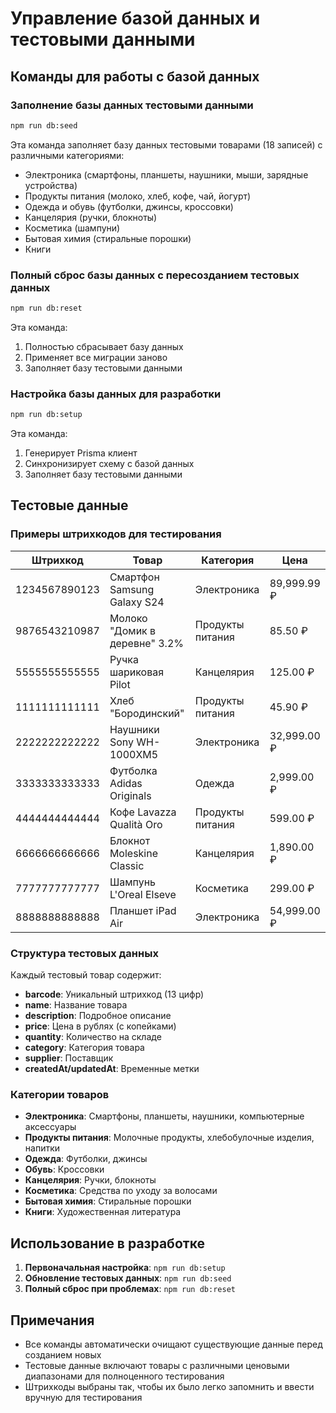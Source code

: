 # Управление базой данных и тестовыми данными

## Команды для работы с базой данных

### Заполнение базы данных тестовыми данными

```bash
npm run db:seed
```

Эта команда заполняет базу данных тестовыми товарами (18 записей) с различными категориями:
- Электроника (смартфоны, планшеты, наушники, мыши, зарядные устройства)
- Продукты питания (молоко, хлеб, кофе, чай, йогурт)
- Одежда и обувь (футболки, джинсы, кроссовки)
- Канцелярия (ручки, блокноты)
- Косметика (шампуни)
- Бытовая химия (стиральные порошки)
- Книги

### Полный сброс базы данных с пересозданием тестовых данных

```bash
npm run db:reset
```

Эта команда:
1. Полностью сбрасывает базу данных
2. Применяет все миграции заново
3. Заполняет базу тестовыми данными

### Настройка базы данных для разработки

```bash
npm run db:setup
```

Эта команда:
1. Генерирует Prisma клиент
2. Синхронизирует схему с базой данных
3. Заполняет базу тестовыми данными

## Тестовые данные

### Примеры штрихкодов для тестирования

| Штрихкод | Товар | Категория | Цена |
|----------|-------|-----------|------|
| 1234567890123 | Смартфон Samsung Galaxy S24 | Электроника | 89,999.99 ₽ |
| 9876543210987 | Молоко "Домик в деревне" 3.2% | Продукты питания | 85.50 ₽ |
| 5555555555555 | Ручка шариковая Pilot | Канцелярия | 125.00 ₽ |
| 1111111111111 | Хлеб "Бородинский" | Продукты питания | 45.90 ₽ |
| 2222222222222 | Наушники Sony WH-1000XM5 | Электроника | 32,999.00 ₽ |
| 3333333333333 | Футболка Adidas Originals | Одежда | 2,999.00 ₽ |
| 4444444444444 | Кофе Lavazza Qualità Oro | Продукты питания | 599.00 ₽ |
| 6666666666666 | Блокнот Moleskine Classic | Канцелярия | 1,890.00 ₽ |
| 7777777777777 | Шампунь L'Oreal Elseve | Косметика | 299.00 ₽ |
| 8888888888888 | Планшет iPad Air | Электроника | 54,999.00 ₽ |

### Структура тестовых данных

Каждый тестовый товар содержит:
- **barcode**: Уникальный штрихкод (13 цифр)
- **name**: Название товара
- **description**: Подробное описание
- **price**: Цена в рублях (с копейками)
- **quantity**: Количество на складе
- **category**: Категория товара
- **supplier**: Поставщик
- **createdAt/updatedAt**: Временные метки

### Категории товаров

- **Электроника**: Смартфоны, планшеты, наушники, компьютерные аксессуары
- **Продукты питания**: Молочные продукты, хлебобулочные изделия, напитки
- **Одежда**: Футболки, джинсы
- **Обувь**: Кроссовки
- **Канцелярия**: Ручки, блокноты
- **Косметика**: Средства по уходу за волосами
- **Бытовая химия**: Стиральные порошки
- **Книги**: Художественная литература

## Использование в разработке

1. **Первоначальная настройка**: `npm run db:setup`
2. **Обновление тестовых данных**: `npm run db:seed`
3. **Полный сброс при проблемах**: `npm run db:reset`

## Примечания

- Все команды автоматически очищают существующие данные перед созданием новых
- Тестовые данные включают товары с различными ценовыми диапазонами для полноценного тестирования
- Штрихкоды выбраны так, чтобы их было легко запомнить и ввести вручную для тестирования